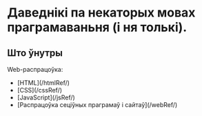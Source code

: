 # Даведнікі па некаторых мовах праграмаваньня (і ня толькі).

## Што ўнутры

Web-распрацоўка:
<ul>
<li>[HTML](/htmlRef/)</li>
<li>[CSS](/cssRef/)</li>
<li>[JavaScript](/jsRef/)</li>
<li>[Распрацоўка сеціўных праграмаў і сайтаў](/webRef/)</li>
</ul>
